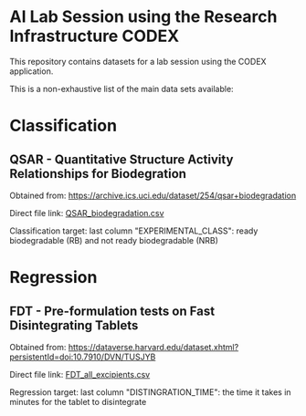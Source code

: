 # AI Lab Session using the Research Infrastructure CODEX

This repository contains datasets for a lab session using the CODEX application.

This is a non-exhaustive list of the main data sets available:

# Classification

## QSAR - Quantitative Structure Activity Relationships for Biodegration

Obtained from: https://archive.ics.uci.edu/dataset/254/qsar+biodegradation

Direct file link: [QSAR_biodegradation.csv](classification/QSAR_biodegradation.csv)

Classification target: last column "EXPERIMENTAL_CLASS": ready biodegradable (RB) and not ready biodegradable (NRB)

# Regression

## FDT - Pre-formulation tests on Fast Disintegrating Tablets

Obtained from: https://dataverse.harvard.edu/dataset.xhtml?persistentId=doi:10.7910/DVN/TUSJYB

Direct file link: [FDT_all_excipients.csv](regression/FDT_all_excipients.csv)

Regression target: last column "DISTINGRATION_TIME": the time it takes in minutes for the tablet to disintegrate

